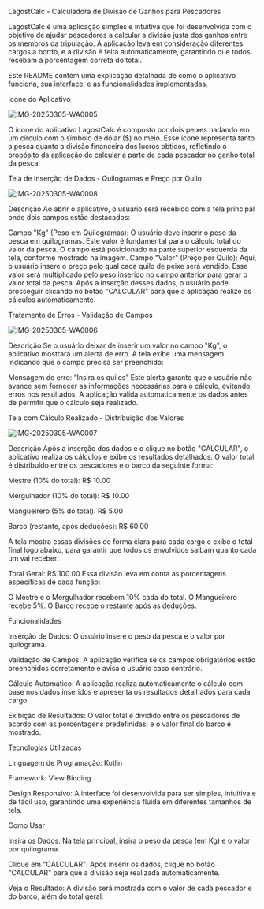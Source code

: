LagostCalc - Calculadora de Divisão de Ganhos para Pescadores

LagostCalc é uma aplicação simples e intuitiva que foi desenvolvida com o objetivo de ajudar pescadores a calcular a divisão justa dos ganhos entre os membros da tripulação. A aplicação leva em consideração diferentes cargos a bordo, e a divisão é feita automaticamente, garantindo que todos recebam a porcentagem correta do total.

Este README contém uma explicação detalhada de como o aplicativo funciona, sua interface, e as funcionalidades implementadas.

Ícone do Aplicativo

![IMG-20250305-WA0005](https://github.com/user-attachments/assets/feb38a29-2e55-4b7a-9bdc-da91a1e33da6)

O ícone do aplicativo LagostCalc é composto por dois peixes nadando em um círculo com o símbolo de dólar ($) no meio. Esse ícone representa tanto a pesca quanto a divisão financeira dos lucros obtidos, refletindo o propósito da aplicação de calcular a parte de cada pescador no ganho total da pesca.

Tela de Inserção de Dados - Quilogramas e Preço por Quilo

![IMG-20250305-WA0008](https://github.com/user-attachments/assets/a0b31e44-4f74-4965-bef5-229f58242940)

Descrição
Ao abrir o aplicativo, o usuário será recebido com a tela principal onde dois campos estão destacados:

Campo "Kg" (Peso em Quilogramas):
O usuário deve inserir o peso da pesca em quilogramas. Este valor é fundamental para o cálculo total do valor da pesca.
O campo está posicionado na parte superior esquerda da tela, conforme mostrado na imagem.
Campo "Valor" (Preço por Quilo):
Aqui, o usuário insere o preço pelo qual cada quilo de peixe será vendido. Esse valor será multiplicado pelo peso inserido no campo anterior para gerar o valor total da pesca.
Após a inserção desses dados, o usuário pode prosseguir clicando no botão "CALCULAR" para que a aplicação realize os cálculos automaticamente.

Tratamento de Erros - Validação de Campos

![IMG-20250305-WA0006](https://github.com/user-attachments/assets/e1e77a48-df11-4470-9c02-196fc2efb15e)

Descrição
Se o usuário deixar de inserir um valor no campo "Kg", o aplicativo mostrará um alerta de erro. A tela exibe uma mensagem indicando que o campo precisa ser preenchido:

Mensagem de erro: “Insira os quilos”
Este alerta garante que o usuário não avance sem fornecer as informações necessárias para o cálculo, evitando erros nos resultados. A aplicação valida automaticamente os dados antes de permitir que o cálculo seja realizado.

Tela com Cálculo Realizado - Distribuição dos Valores

![IMG-20250305-WA0007](https://github.com/user-attachments/assets/4bc8c06b-5241-4196-8aac-22024ec5b657)


Descrição
Após a inserção dos dados e o clique no botão "CALCULAR", o aplicativo realiza os cálculos e exibe os resultados detalhados. O valor total é distribuído entre os pescadores e o barco da seguinte forma:

Mestre (10% do total): R$ 10.00

Mergulhador (10% do total): R$ 10.00

Mangueirero (5% do total): R$ 5.00

Barco (restante, após deduções): R$ 60.00

A tela mostra essas divisões de forma clara para cada cargo e exibe o total final logo abaixo, para garantir que todos os envolvidos saibam quanto cada um vai receber.

Total Geral: R$ 100.00
Essa divisão leva em conta as porcentagens específicas de cada função:

O Mestre e o Mergulhador recebem 10% cada do total.
O Mangueirero recebe 5%.
O Barco recebe o restante após as deduções.

Funcionalidades

Inserção de Dados: O usuário insere o peso da pesca e o valor por quilograma.

Validação de Campos: A aplicação verifica se os campos obrigatórios estão preenchidos corretamente e avisa o usuário caso contrário.

Cálculo Automático: A aplicação realiza automaticamente o cálculo com base nos dados inseridos e apresenta os resultados detalhados para cada cargo.

Exibição de Resultados: O valor total é dividido entre os pescadores de acordo com as porcentagens predefinidas, e o valor final do barco é mostrado.

Tecnologias Utilizadas

Linguagem de Programação: Kotlin

Framework: View Binding

Design Responsivo: A interface foi desenvolvida para ser simples, intuitiva e de fácil uso, garantindo uma experiência fluida em diferentes tamanhos de tela.

Como Usar

Insira os Dados: Na tela principal, insira o peso da pesca (em Kg) e o valor por quilograma.

Clique em "CALCULAR": Após inserir os dados, clique no botão "CALCULAR" para que a divisão seja realizada automaticamente.

Veja o Resultado: A divisão será mostrada com o valor de cada pescador e do barco, além do total geral.
